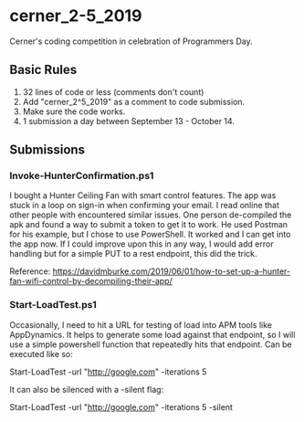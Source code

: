 # cerner_2-5_2019

Cerner's coding competition in celebration of Programmers Day.

## Basic Rules

1. 32 lines of code or less (comments don't count)
2. Add "cerner_2^5_2019" as a comment to code submission.
3. Make sure the code works.
4. 1 submission a day between September 13 - October 14.

## Submissions

### Invoke-HunterConfirmation.ps1
I bought a Hunter Ceiling Fan with smart control features. The app was stuck in a loop on sign-in when confirming your email. I read online that other people with encountered similar issues. One person de-compiled the apk and found a way to submit a token to get it to work. He used Postman for his example, but I chose to use PowerShell. It worked and I can get into the app now. If I could improve upon this in any way, I would add error handling but for a simple PUT to a rest endpoint, this did the trick.

Reference: https://davidmburke.com/2019/06/01/how-to-set-up-a-hunter-fan-wifi-control-by-decompiling-their-app/

### Start-LoadTest.ps1
Occasionally, I need to hit a URL for testing of load into APM tools like AppDynamics. It helps to generate some load against that endpoint, so I will use a simple powershell function that repeatedly hits that endpoint. Can be executed like so:

Start-LoadTest -url "http://google.com" -iterations 5

It can also be silenced with a -silent flag:

Start-LoadTest -url "http://google.com" -iterations 5 -silent